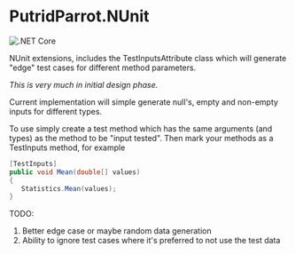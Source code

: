 # PutridParrot.NUnit

![.NET Core](https://github.com/putridparrot/PutridParrot.NUnit/workflows/.NET%20Core/badge.svg)

NUnit extensions, includes the TestInputsAttribute class which will generate "edge" test cases 
for different method parameters.

_This is very much in initial design phase._

Current implementation will simple generate null's, empty and non-empty inputs for different types.

To use simply create a test method which has the same arguments (and types) as the method to be 
"input tested". Then mark your methods as a TestInputs method, for example

```csharp
[TestInputs]
public void Mean(double[] values)
{
   Statistics.Mean(values);
}
```

TODO: 

1. Better edge case or maybe random data generation
2. Ability to ignore test cases where it's preferred 
   to not use the test data


